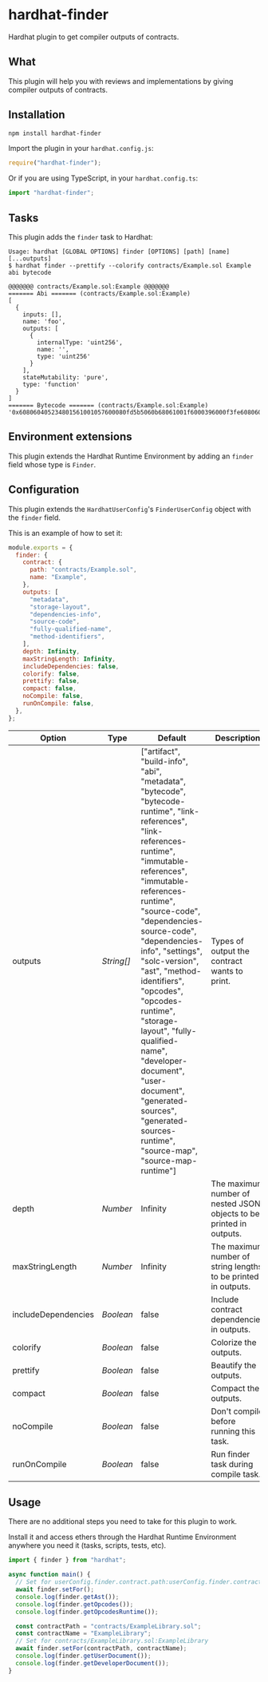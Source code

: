 # hardhat-finder

Hardhat plugin to get compiler outputs of contracts.

## What

This plugin will help you with reviews and implementations by giving compiler outputs of contracts.

## Installation

```bash
npm install hardhat-finder
```

Import the plugin in your `hardhat.config.js`:

```js
require("hardhat-finder");
```

Or if you are using TypeScript, in your `hardhat.config.ts`:

```ts
import "hardhat-finder";
```

## Tasks

This plugin adds the `finder` task to Hardhat:

```
Usage: hardhat [GLOBAL OPTIONS] finder [OPTIONS] [path] [name] [...outputs]
$ hardhat finder --prettify --colorify contracts/Example.sol Example abi bytecode

@@@@@@@ contracts/Example.sol:Example @@@@@@@
======= Abi ======= (contracts/Example.sol:Example)
[
  {
    inputs: [],
    name: 'foo',
    outputs: [
      {
        internalType: 'uint256',
        name: '',
        type: 'uint256'
      }
    ],
    stateMutability: 'pure',
    type: 'function'
  }
]
======= Bytecode ======= (contracts/Example.sol:Example)
'0x608060405234801561001057600080fd5b5060b68061001f6000396000f3fe6080604052348015600f57600080fd5b506004361060285760003560e01c8063c298557814602d575b600080fd5b60336047565b604051603e9190605d565b60405180910390f35b60006005905090565b6057816076565b82525050565b6000602082019050607060008301846050565b92915050565b600081905091905056fea264697066735822122086e7e92f8524c3c79ce92e0551a14a908c36694cb02510ce7a32d137d929e93764736f6c63430008040033'
```

## Environment extensions

This plugin extends the Hardhat Runtime Environment by adding an `finder` field whose type is `Finder`.

## Configuration

This plugin extends the `HardhatUserConfig`'s `FinderUserConfig` object with the `finder` field.

This is an example of how to set it:

```js
module.exports = {
  finder: {
    contract: {
      path: "contracts/Example.sol",
      name: "Example",
    },
    outputs: [
      "metadata",
      "storage-layout",
      "dependencies-info",
      "source-code",
      "fully-qualified-name",
      "method-identifiers",
    ],
    depth: Infinity,
    maxStringLength: Infinity,
    includeDependencies: false,
    colorify: false,
    prettify: false,
    compact: false,
    noCompile: false,
    runOnCompile: false,
  },
};
```

| Option              | Type       | Default                                                                                                                                                                                                                                                                                                                                                                                                                                                                                                           | Description                                                         |
| ------------------- | ---------- | ----------------------------------------------------------------------------------------------------------------------------------------------------------------------------------------------------------------------------------------------------------------------------------------------------------------------------------------------------------------------------------------------------------------------------------------------------------------------------------------------------------------- | ------------------------------------------------------------------- |
| outputs             | _String[]_ | ["artifact", "build-info", "abi", "metadata", "bytecode", "bytecode-runtime", "link-references", "link-references-runtime", "immutable-references", "immutable-references-runtime", "source-code", "dependencies-source-code", "dependencies-info", "settings", "solc-version", "ast", "method-identifiers", "opcodes", "opcodes-runtime", "storage-layout", "fully-qualified-name", "developer-document", "user-document", "generated-sources", "generated-sources-runtime", "source-map", "source-map-runtime"] | Types of output the contract wants to print.                        |
| depth               | _Number_   | Infinity                                                                                                                                                                                                                                                                                                                                                                                                                                                                                                          | The maximum number of nested JSON objects to be printed in outputs. |
| maxStringLength     | _Number_   | Infinity                                                                                                                                                                                                                                                                                                                                                                                                                                                                                                          | The maximum number of string lengths to be printed in outputs.      |
| includeDependencies | _Boolean_  | false                                                                                                                                                                                                                                                                                                                                                                                                                                                                                                             | Include contract dependencies in outputs.                           |
| colorify            | _Boolean_  | false                                                                                                                                                                                                                                                                                                                                                                                                                                                                                                             | Colorize the outputs.                                               |
| prettify            | _Boolean_  | false                                                                                                                                                                                                                                                                                                                                                                                                                                                                                                             | Beautify the outputs.                                               |
| compact             | _Boolean_  | false                                                                                                                                                                                                                                                                                                                                                                                                                                                                                                             | Compact the outputs.                                                |
| noCompile           | _Boolean_  | false                                                                                                                                                                                                                                                                                                                                                                                                                                                                                                             | Don't compile before running this task.                             |
| runOnCompile        | _Boolean_  | false                                                                                                                                                                                                                                                                                                                                                                                                                                                                                                             | Run finder task during compile task.                                |

## Usage

There are no additional steps you need to take for this plugin to work.

Install it and access ethers through the Hardhat Runtime Environment anywhere you need it (tasks, scripts, tests, etc).

```ts
import { finder } from "hardhat";

async function main() {
  // Set for userConfig.finder.contract.path:userConfig.finder.contract.name (e.g. contracts/Example.sol:Example)
  await finder.setFor();
  console.log(finder.getAst());
  console.log(finder.getOpcodes());
  console.log(finder.getOpcodesRuntime());

  const contractPath = "contracts/ExampleLibrary.sol";
  const contractName = "ExampleLibrary";
  // Set for contracts/ExampleLibrary.sol:ExampleLibrary
  await finder.setFor(contractPath, contractName);
  console.log(finder.getUserDocument());
  console.log(finder.getDeveloperDocument());
}
```
